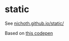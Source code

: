 # static

See [nichoth.github.io/static/](https://nichoth.github.io/static/)

Based on [this codepen](https://codepen.io/jhancock532/pen/gORQwyZ)
